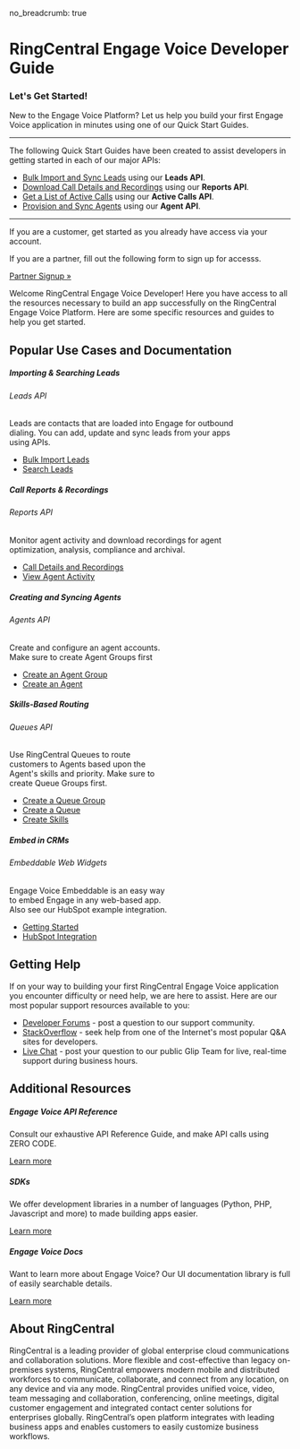 no_breadcrumb: true
# RingCentral Engage Voice Developer Guide

<div class="jumbotron pt-1">
  <h3 class="display-5">Let's Get Started!</h3>
  <p class="lead">New to the Engage Voice Platform? Let us help you build your first Engage Voice application in minutes using one of our Quick Start Guides.</p>
  <hr class="my-4">
  <p>The following Quick Start Guides have been created to assist developers in getting started in each of our major APIs:</p>
  <ul>
    <li><a href="./dialing/leads/bulk-import/">Bulk Import and Sync Leads</a> using our <strong>Leads API</strong>.</li>
    <li><a href="./analytics/reports/global-call-type-detail-report">Download Call Details and Recordings</a> using our <strong>Reports API</strong>.</li>
    <li><a href="./dialing/active-calls/">Get a List of Active Calls</a> using our <strong>Active Calls API</strong>.</li>
    <li><a href="./users/agents/">Provision and Sync Agents</a> using our <strong>Agent API</strong>.</li>
  </ul>
  <!--<p>Not a programmer? <a href="./basics/explorer/">Try out the API with no programming</a>.</p>-->
  <hr class="my-4">
  <p>If you are a customer, get started as you already have access via your account.</p>

  <p>If you are a partner, fill out the following form to sign up for accesss.</p>

  <p><a class="btn btn-primary" href="https://docs.google.com/forms/d/1f4fxmM2maXyXtKbhDWd5ZQDAdYOzcEQUVytU96bUa-c">Partner Signup &raquo;</a></p>
</div>

Welcome RingCentral Engage Voice Developer! Here you have access to all the resources necessary to build an app successfully on the RingCentral Engage Voice Platform. Here are some specific resources and guides to help you get started.

## Popular Use Cases and Documentation

<div class="card-deck">

  <div class="card" style="width: 27rem;">
    <div class="card-body pt-0 pb-0">
      <h5 class="card-title">Importing & Searching Leads</h5>
      <h6 class="card-subtitle mb-2 text-muted">Leads API</h6>
      <p class="card-text">Leads are contacts that are loaded into Engage for outbound dialing. You can add, update and sync leads from your apps using APIs.</p>
      <ul class="pl-0 ml-4">
      <li><a href="./dialing/leads/bulk-import/" class="card-link">Bulk Import Leads</a></li>
      <li><a href="./dialing/leads/search/" class="card-link">Search Leads</a></li>
      </ul>
    </div>
  </div>

  <div class="card" style="width: 27rem;">
    <div class="card-body pt-0 pb-0">
      <h5 class="card-title">Call Reports & Recordings</h5>
      <h6 class="card-subtitle mb-2 text-muted">Reports API</h6>
      <p class="card-text">Monitor agent activity and download recordings for agent optimization, analysis, compliance and archival.</p>
      <ul class="pl-0 ml-4">
      <li><a href="./analytics/reports/global-call-type-detail-report/" class="card-link">Call Details and Recordings</a></li>
      <li><a href="./analytics/reports/agent-session-report/" class="card-link">View Agent Activity</a></li>
      </ul>
    </div>
  </div>

</div>


<div class="card-deck">

  <div class="card" style="width: 18rem;">
    <div class="card-body pt-0 pb-0">
      <h5 class="card-title">Creating and Syncing Agents</h5>
      <h6 class="card-subtitle mb-2 text-muted">Agents API</h6>
      <p class="card-text">Create and configure an agent accounts. Make sure to create Agent Groups first</p>
      <ul class="pl-0 ml-4">
      <li><a href="./agent-groups/" class="card-link">Create an Agent Group</a></li>
      <li><a href="./agents/" class="card-link">Create an Agent</a></li>
      </ul>
    </div>
  </div>

  <div class="card" style="width: 18rem;">
    <div class="card-body pt-0 pb-0">
      <h5 class="card-title">Skills-Based Routing</h5>
      <h6 class="card-subtitle mb-2 text-muted">Queues API</h6>
      <p class="card-text">Use RingCentral Queues to route customers to Agents based upon the Agent's skills and priority. Make sure to create Queue Groups first.</p>
      <ul class="pl-0 ml-4">
      <li><a href="./routing/queues/queue-groups/" class="card-link">Create a Queue Group</a></li>
      <li><a href="./routing/queues/queues/" class="card-link">Create a Queue</a></li>
      <li><a href="./routing/queues/group-skills/" class="card-link">Create Skills</a></li>
      </ul>
    </div>
  </div>

  <div class="card" style="width: 18rem;">
    <div class="card-body pt-0 pb-0">
      <h5 class="card-title">Embed in CRMs</h5>
      <h6 class="card-subtitle mb-2 text-muted">Embeddable Web Widgets</h6>
      <p class="card-text">Engage Voice Embeddable is an easy way to embed Engage in any web-based app. Also see our HubSpot example integration.</p>
      <ul class="pl-0 ml-4">
      <li><a href="./embeddable/get-started/" class="card-link">Getting Started</a></li>
      <li><a href="https://github.com/ringcentral/hubspot-embeddable-engage-phone" class="card-link">HubSpot Integration</a></li>
      </ul>
    </div>
  </div>
</div>

## Getting Help

If on your way to building your first RingCentral Engage Voice application you encounter difficulty or need help, we are here to assist. Here are our most popular support resources available to you:

* [Developer Forums](https://devcommunity.ringcentral.com/) - post a question to our support community.
* [StackOverflow](http://stackoverflow.com/questions/tagged/ringcentral) - seek help from one of the Internet's most popular Q&A sites for developers.
* [Live Chat](https://developer.ringcentral.com/community.html) - post your question to our public Glip Team for live, real-time support during business hours.

## Additional Resources

<div class="card-deck">
  <div class="card">
    <div class="card-body">
      <h5 class="h5 card-title">Engage Voice API Reference</h5>
      <p class="card-text">Consult our exhaustive API Reference Guide, and make API calls using ZERO CODE.</p>
      <a href="https://developers.ringcentral.com/engage/voice/api-reference" class="btn btn-primary">Learn more</a>
    </div>
  </div>
  <div class="card">
    <div class="card-body">
      <h5 class="h5 card-title">SDKs</h5>
      <p class="card-text">We offer development libraries in a number of languages (Python, PHP, Javascript and more) to made building apps easier.</p>
      <a href="./sdks" class="btn btn-primary">Learn more</a>
    </div>
  </div>
  <div class="card">
    <div class="card-body">
      <h5 class="h5 card-title">Engage Voice Docs</h5>
      <p class="card-text">Want to learn more about Engage Voice? Our UI documentation library is full of easily searchable details.</p>
      <a href="https://docs.ringcentral.com/engage/" class="btn btn-primary">Learn more</a>
    </div>
  </div>
</div>

## About RingCentral

RingCentral is a leading provider of global enterprise cloud communications and collaboration solutions. More flexible and cost-effective than legacy on-premises systems, RingCentral empowers modern mobile and distributed workforces to communicate, collaborate, and connect from any location, on any device and via any mode. RingCentral provides unified voice, video, team messaging and collaboration, conferencing, online meetings, digital customer engagement and integrated contact center solutions for enterprises globally. RingCentral’s open platform integrates with leading business apps and enables customers to easily customize business workflows.
